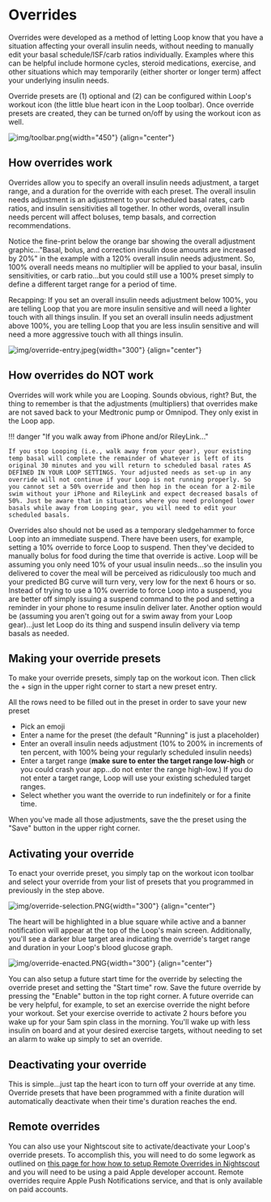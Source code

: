 # Overrides

Overrides were developed as a method of letting Loop know that you have a situation affecting your overall insulin needs, without needing to manually edit your basal schedule/ISF/carb ratios individually. Examples where this can be helpful include hormone cycles, steroid medications, exercise, and other situations which may temporarily (either shorter or longer term) affect your underlying insulin needs.

Override presets are (1) optional and (2) can be configured within Loop's workout icon (the little blue heart icon in the Loop toolbar). Once override presets are created, they can be turned on/off by using the workout icon as well.

![img/toolbar.png](img/toolbar.png){width="450"}
{align="center"}

## How overrides work

Overrides allow you to specify an overall insulin needs adjustment, a target range, and a duration for the override with each preset. The overall insulin needs adjustment is an adjustment to your scheduled basal rates, carb ratios, and insulin sensitivities all together. In other words, overall insulin needs percent will affect boluses, temp basals, and correction recommendations.  

Notice the fine-print below the orange bar showing the overall adjustment graphic..."Basal, bolus, and correction insulin dose amounts are increased by 20%" in the example with a 120% overall insulin needs adjustment. So, 100% overall needs means no multiplier will be applied to your basal, insulin sensitivities, or carb ratio...but you could still use a 100% preset simply to define a different target range for a period of time.

Recapping: If you set an overall insulin needs adjustment below 100%, you are telling Loop that you are more insulin sensitive and will need a lighter touch with all things insulin. If you set an overall insulin needs adjustment above 100%, you are telling Loop that you are less insulin sensitive and will need a more aggressive touch with all things insulin.

![img/override-entry.jpeg](img/override-entry.jpeg){width="300"}
{align="center"}

## How overrides do NOT work

Overrides will work while you are Looping. Sounds obvious, right? But, the thing to remember is that the adjustments (multipliers) that overrides make are not saved back to your Medtronic pump or Omnipod. They only exist in the Loop app.

!!! danger "If you walk away from iPhone and/or RileyLink..."

    If you stop Looping (i.e., walk away from your gear), your existing temp basal will complete the remainder of whatever is left of its original 30 minutes and you will return to scheduled basal rates AS DEFINED IN YOUR LOOP SETTINGS. Your adjusted needs as set-up in any override will not continue if your Loop is not running properly. So you cannot set a 50% override and then hop in the ocean for a 2-mile swim without your iPhone and RileyLink and expect decreased basals of 50%. Just be aware that in situations where you need prolonged lower basals while away from Looping gear, you will need to edit your scheduled basals.

Overrides also should not be used as a temporary sledgehammer to force Loop into an immediate suspend. There have been users, for example, setting a 10% override to force Loop to suspend. Then they've decided to manually bolus for food during the time that override is active. Loop will be assuming you only need 10% of your usual insulin needs...so the insulin you delivered to cover the meal will be perceived as ridiculously too much and your predicted BG curve will turn very, very low for the next 6 hours or so. Instead of trying to use a 10% override to force Loop into a suspend, you are better off simply issuing a suspend command to the pod and setting a reminder in your phone to resume insulin deliver later. Another option would be (assuming you aren't going out for a swim away from your Loop gear)...just let Loop do its thing and suspend insulin delivery via temp basals as needed.

## Making your override presets

To make your override presets, simply tap on the workout icon. Then click the &plus; sign in the upper right corner to start a new preset entry.

All the rows need to be filled out in the preset in order to save your new preset

* Pick an emoji
* Enter a name for the preset (the default "Running" is just a placeholder)
* Enter an overall insulin needs adjustment (10% to 200% in increments of ten percent, with 100% being your regularly scheduled insulin needs)
* Enter a target range (**make sure to enter the target range low-high** or you could crash your app...do not enter the range high-low.) If you do not enter a target range, Loop will use your existing scheduled target ranges.
* Select whether you want the override to run indefinitely or for a finite time.

When you've made all those adjustments, save the the preset using the "Save" button in the upper right corner.

## Activating your override

To enact your override preset, you simply tap on the workout icon toolbar and select your override from your list of presets that you programmed in previously in the step above.

![img/override-selection.PNG](img/override-selection.PNG){width="300"}
{align="center"}

The heart will be highlighted in a blue square while active and a banner notification will appear at the top of the Loop's main screen. Additionally, you'll see a darker blue target area indicating the override's target range and duration in your Loop's blood glucose graph.

![img/override-enacted.PNG](img/override-enacted.PNG){width="300"}
{align="center"}

You can also setup a future start time for the override by selecting the override preset and setting the "Start time" row. Save the future override by pressing the "Enable" button in the top right corner. A future override can be very helpful, for example, to set an exercise override the night before your workout. Set your exercise override to activate 2 hours before you wake up for your 5am spin class in the morning. You'll wake up with less insulin on board and at your desired exercise targets, without needing to set an alarm to wake up simply to set an override.

## Deactivating your override

This is simple...just tap the heart icon to turn off your override at any time. Override presets that have been programmed with a finite duration will automatically deactivate when their time's duration reaches the end.

## Remote overrides

You can also use your Nightscout site to activate/deactivate your Loop's override presets. To accomplish this, you will need to do some legwork as outlined on [this page for how how to setup Remote Overrides in Nightscout](../../nightscout/remote-overrides.md) and you will need to be using a paid Apple developer account. Remote overrides require Apple Push Notifications service, and that is only available on paid accounts.
